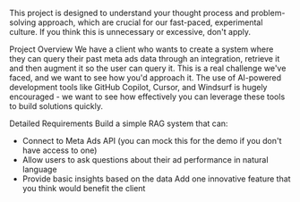 This project is designed to understand your thought process and problem-solving approach, which are crucial for our fast-paced, experimental culture. If you think this is unnecessary or excessive, don't apply.

Project Overview
We have a client who wants to create a system where they can query their past meta ads data through an integration, retrieve it and then augment it so the user can query it. This is a real challenge we've faced, and we want to see how you'd approach it. The use of AI-powered development tools like GitHub Copilot, Cursor, and Windsurf is hugely encouraged - we want to see how effectively you can leverage these tools to build solutions quickly.

Detailed Requirements
Build a simple RAG system that can:
- Connect to Meta Ads API (you can mock this for the demo if you don't have access to one)
- Allow users to ask questions about their ad performance in natural language
- Provide basic insights based on the data
Add one innovative feature that you think would benefit the client

